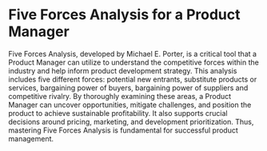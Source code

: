 # Five Forces Analysis for a Product Manager

Five Forces Analysis, developed by Michael E. Porter, is a critical tool that a Product Manager can utilize to understand the competitive forces within the industry and help inform product development strategy. This analysis includes five different forces: potential new entrants, substitute products or services, bargaining power of buyers, bargaining power of suppliers and competitive rivalry. By thoroughly examining these areas, a Product Manager can uncover opportunities, mitigate challenges, and position the product to achieve sustainable profitability. It also supports crucial decisions around pricing, marketing, and development prioritization. Thus, mastering Five Forces Analysis is fundamental for successful product management.